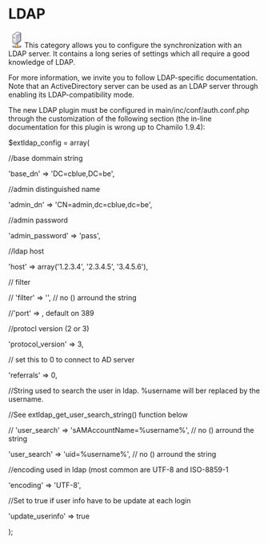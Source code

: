 # LDAP

![](../../../.gitbook/assets/graficos14%20%285%29.png)This category allows you to configure the synchronization with an LDAP server. It contains a long series of settings which all require a good knowledge of LDAP.

For more information, we invite you to follow LDAP-specific documentation. Note that an ActiveDirectory server can be used as an LDAP server through enabling its LDAP-compatibility mode.

The new LDAP plugin must be configured in main/inc/conf/auth.conf.php through the customization of the following section \(the in-line documentation for this plugin is wrong up to Chamilo 1.9.4\):

$extldap\_config = array\(

//base dommain string

'base\_dn' =&gt; 'DC=cblue,DC=be',

//admin distinguished name

'admin\_dn' =&gt; 'CN=admin,dc=cblue,dc=be',

//admin password

'admin\_password' =&gt; 'pass',

//ldap host

'host' =&gt; array\('1.2.3.4', '2.3.4.5', '3.4.5.6'\),

// filter

// 'filter' =&gt; '', // no \(\) arround the string

//'port' =&gt; , default on 389

//protocl version \(2 or 3\)

'protocol\_version' =&gt; 3,

// set this to 0 to connect to AD server

'referrals' =&gt; 0,

//String used to search the user in ldap. %username will ber replaced by the username.

//See extldap\_get\_user\_search\_string\(\) function below

// 'user\_search' =&gt; 'sAMAccountName=%username%', // no \(\) arround the string

'user\_search' =&gt; 'uid=%username%', // no \(\) arround the string

//encoding used in ldap \(most common are UTF-8 and ISO-8859-1

'encoding' =&gt; 'UTF-8',

//Set to true if user info have to be update at each login

'update\_userinfo' =&gt; true

\);

